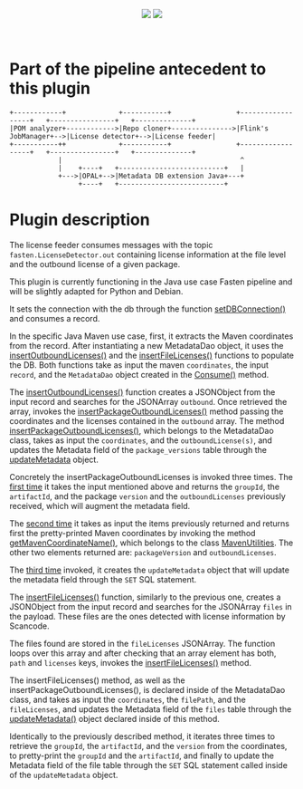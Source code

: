 <!--
<p align="center">
    <img src="https://user-images.githubusercontent.com/45048351/91091340-1c578200-e65f-11ea-9c5d-597fbbe4ba41.jpg">
</p>
<br/>
-->
<p align="center">
    <a href="https://github.com/fasten-project/fasten/actions" alt="GitHub Workflow Status">
        <img src="https://img.shields.io/github/workflow/status/fasten-project/fasten/Java%20CI?logo=GitHub%20Actions&logoColor=white&style=for-the-badge" /></a>
    <!-- Here should be a link to Maven repo and version should be pulled from there. -->
    <a href="https://github.com/fasten-project/fasten/" alt="GitHub Workflow Status">
                <img src="https://img.shields.io/maven-central/v/fasten/graph?label=version&logo=Apache%20Maven&style=for-the-badge" /></a>
</p>
<br/>

# Part of the pipeline antecedent to this plugin

```
+------------+             +-----------+                +------------------+   +----------------+   +--------------+
|POM analyzer+------------>|Repo cloner+--------------->|Flink's JobManager+-->|License detector+-->|License feeder|
+-----------++             +-----------+                +------------------+   +----------------+   +--------------+
            |                                            ^
            |    +----+   +--------------------------+   |
            +--->|OPAL+-->|Metadata DB extension Java+---+
                 +----+   +--------------------------+
```

# Plugin description


The license feeder consumes messages with the topic `fasten.LicenseDetector.out` containing license information at the file level and the outbound license of a given package.

This plugin is currently functioning in the Java use case Fasten pipeline and will be slightly adapted for Python and Debian.

It sets the connection with the db through the function [setDBConnection()](https://github.com/fasten-project/fasten/blob/endocode/compliancePlugin/analyzer/license-feeder/src/main/java/eu/fasten/analyzer/licensefeeder/LicenseFeederPlugin.java#L43-L46) and consumes a record.

In the specific Java Maven use case, first, it extracts the Maven coordinates from the record. After instantiating a new MetadataDao object, it uses the [insertOutboundLicenses()](https://github.com/fasten-project/fasten/blob/endocode/compliancePlugin/analyzer/license-feeder/src/main/java/eu/fasten/analyzer/licensefeeder/LicenseFeederPlugin.java#L120-L132) and the [insertFileLicenses()](https://github.com/fasten-project/fasten/blob/endocode/compliancePlugin/analyzer/license-feeder/src/main/java/eu/fasten/analyzer/licensefeeder/LicenseFeederPlugin.java#L134-L156) functions to populate the DB. Both functions take as input the maven `coordinates`, the input `record`, and the `MetadataDao` object created in the [Consume()](https://github.com/fasten-project/fasten/blob/endocode/compliancePlugin/analyzer/license-feeder/src/main/java/eu/fasten/analyzer/licensefeeder/LicenseFeederPlugin.java#L49-L74) method.

The [insertOutboundLicenses()](https://github.com/fasten-project/fasten/blob/endocode/compliancePlugin/analyzer/license-feeder/src/main/java/eu/fasten/analyzer/licensefeeder/LicenseFeederPlugin.java#L120-L132) function creates a JSONObject from the input record and searches for the JSONArray `outbound`. Once retrieved the array, invokes the [insertPackageOutboundLicenses()](https://github.com/fasten-project/fasten/blob/endocode/compliancePlugin/analyzer/license-feeder/src/main/java/eu/fasten/analyzer/licensefeeder/LicenseFeederPlugin.java#L127-L130) method passing the coordinates and the licenses contained in the `outbound` array. The method [insertPackageOutboundLicenses()](https://github.com/fasten-project/fasten/blob/e9d1bb51c3f54f35a70dc4f7336b902b4b47b46d/core/src/main/java/eu/fasten/core/data/metadatadb/MetadataDao.java#L227-L260), which belongs to the MetadataDao class, takes as input the `coordinates`, and the `outboundLicense(s)`, and updates the Metadata field of the `package_versions` table through the [updateMetadata](https://github.com/fasten-project/fasten/blob/e9d1bb51c3f54f35a70dc4f7336b902b4b47b46d/core/src/main/java/eu/fasten/core/data/metadatadb/MetadataDao.java#L248-L254) object.

Concretely the insertPackageOutboundLicenses is invoked three times.
The [first time](https://github.com/fasten-project/fasten/blob/e9d1bb51c3f54f35a70dc4f7336b902b4b47b46d/core/src/main/java/eu/fasten/core/data/metadatadb/MetadataDao.java#L184-L198) it takes the input mentioned above and returns the `groupId`, the `artifactId`, and the package `version` and the `outboundLicenses` previously received, which will augment the metadata field.

The [second time](https://github.com/fasten-project/fasten/blob/e9d1bb51c3f54f35a70dc4f7336b902b4b47b46d/core/src/main/java/eu/fasten/core/data/metadatadb/MetadataDao.java#L200-L217) it takes as input the items previously returned and returns first the pretty-printed Maven coordinates by invoking the method [getMavenCoordinateName()](https://github.com/fasten-project/fasten/blob/e9d1bb51c3f54f35a70dc4f7336b902b4b47b46d/core/src/main/java/eu/fasten/core/data/metadatadb/MetadataDao.java#L214), which belongs to the class [MavenUtilities](https://github.com/fasten-project/fasten/blob/e9d1bb51c3f54f35a70dc4f7336b902b4b47b46d/core/src/main/java/eu/fasten/core/maven/utils/MavenUtilities.java#L204-L228).  The other two elements returned are: `packageVersion` and `outboundLicenses`.

The [third time](https://github.com/fasten-project/fasten/blob/e9d1bb51c3f54f35a70dc4f7336b902b4b47b46d/core/src/main/java/eu/fasten/core/data/metadatadb/MetadataDao.java#L219-L260) invoked, it creates the `updateMetadata` object that will update the metadata field through the `SET` SQL statement.

The [insertFileLicenses()](https://github.com/fasten-project/fasten/blob/endocode/compliancePlugin/analyzer/license-feeder/src/main/java/eu/fasten/analyzer/licensefeeder/LicenseFeederPlugin.java#L134-L156) function, similarly to the previous one, creates a JSONObject from the input record and searches for the JSONArray `files` in the payload. These files are the ones detected with license information by Scancode.

The files found are stored in the `fileLicenses` JSONArray. The function loops over this array and after checking that an array element has both, `path` and `licenses` keys, invokes the [insertFileLicenses()](https://github.com/fasten-project/fasten/blob/endocode/compliancePlugin/analyzer/license-feeder/src/main/java/eu/fasten/analyzer/licensefeeder/LicenseFeederPlugin.java#L148-L152) method.

The insertFileLicenses() method, as well as the insertPackageOutboundLicenses(), is declared inside of the MetadataDao class, and takes as input the `coordinates`, the `filePath`, and the `fileLicenses`, and updates the Metadata field of the `files` table through the [updateMetadata()](https://github.com/fasten-project/fasten/blob/e9d1bb51c3f54f35a70dc4f7336b902b4b47b46d/core/src/main/java/eu/fasten/core/data/metadatadb/MetadataDao.java#L324-L333) object declared inside of this method.

Identically to the previously described method, it iterates three times to retrieve the `groupId`, the `artifactId`, and the `version` from the coordinates, to pretty-print the `groupId` and the `artifactId`, and finally to update the Metadata field of the file table through the `SET` SQL statement called inside of the `updateMetadata` object.

